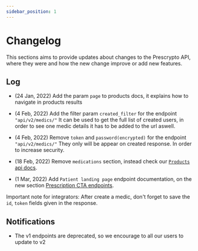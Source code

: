 ```yaml
---
sidebar_position: 1
---
```


# Changelog

This sections aims to provide updates about changes to the Prescrypto API, where they were and how the new change improve or add new features.

## Log

- (24 Jan, 2022) Add the param `page` to products docs, it explains how to navigate in products results

- (4 Feb, 2022) Add the filter param `created_filter` for the endpoint `"api/v2/medics/"` It can be used to get the full list of created users, in order to see one medic details it has to be added to the url aswell.

- (4 Feb, 2022) Remove `token` and `password(encrypted)` for the endpoint `"api/v2/medics/"` They only will be appear on created response. In order to increase security.

- (18 Feb, 2022) Remove `medications` section, instead check our [`Products` api docs](products/overview.md).

- (1 Mar, 2022) Add `Patient landing page` endpoint documentation, on the new section [Prescription CTA endpoints](openendpoints/overview.md).

Important note for  integrators: After create a medic, don't forget to save the `id`, `token` fields given in the response.


## Notifications

- The v1 endpoints are deprecated, so we encourage to all our users to update to v2
